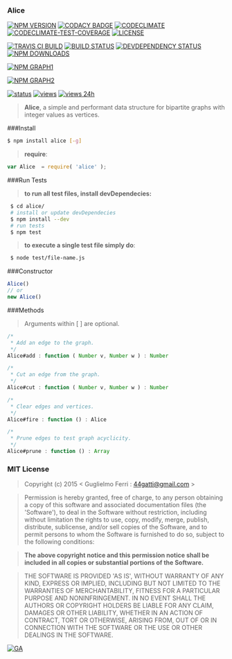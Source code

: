 ### Alice

[![NPM VERSION](http://img.shields.io/npm/v/alice.svg?style=flat)](https://www.npmjs.org/package/alice)
[![CODACY BADGE](https://img.shields.io/codacy/b18ed7d95b0a4707a0ff7b88b30d3def.svg?style=flat)](https://www.codacy.com/public/44gatti/alice)
[![CODECLIMATE](http://img.shields.io/codeclimate/github/rootslab/alice.svg?style=flat)](https://codeclimate.com/github/rootslab/alice)
[![CODECLIMATE-TEST-COVERAGE](https://img.shields.io/codeclimate/coverage/github/rootslab/alice.svg?style=flat)](https://codeclimate.com/github/rootslab/alice)
[![LICENSE](http://img.shields.io/badge/license-MIT-blue.svg?style=flat)](https://github.com/rootslab/alice#mit-license)

[![TRAVIS CI BUILD](http://img.shields.io/travis/rootslab/alice.svg?style=flat)](http://travis-ci.org/rootslab/alice)
[![BUILD STATUS](http://img.shields.io/david/rootslab/alice.svg?style=flat)](https://david-dm.org/rootslab/alice)
[![DEVDEPENDENCY STATUS](http://img.shields.io/david/dev/rootslab/alice.svg?style=flat)](https://david-dm.org/rootslab/alice#info=devDependencies)
[![NPM DOWNLOADS](http://img.shields.io/npm/dm/alice.svg?style=flat)](http://npm-stat.com/charts.html?package=alice)

[![NPM GRAPH1](https://nodei.co/npm-dl/alice.png)](https://nodei.co/npm/alice/)

[![NPM GRAPH2](https://nodei.co/npm/alice.png?downloads=true&downloadRank=true&stars=true)](https://nodei.co/npm/alice/)

[![status](https://sourcegraph.com/api/repos/github.com/rootslab/alice/.badges/status.png)](https://sourcegraph.com/github.com/rootslab/alice)
[![views](https://sourcegraph.com/api/repos/github.com/rootslab/alice/.counters/views.png)](https://sourcegraph.com/github.com/rootslab/alice)
[![views 24h](https://sourcegraph.com/api/repos/github.com/rootslab/alice/.counters/views-24h.png)](https://sourcegraph.com/github.com/rootslab/alice)

> __Alice__, a simple and performant data structure for bipartite graphs with integer values as vertices.


###Install

```bash
$ npm install alice [-g]
```

> __require__:

```javascript
var Alice  = require( 'alice' );
```
###Run Tests

> __to run all test files, install devDependecies:__

```bash
 $ cd alice/
 # install or update devDependecies
 $ npm install --dev
 # run tests
 $ npm test
```
> __to execute a single test file simply do__:

```bash
 $ node test/file-name.js
```

###Constructor

```javascript
Alice()
// or
new Alice()
```

###Methods

> Arguments within [ ] are optional.

```javascript
/*
 * Add an edge to the graph.
 */
Alice#add : function ( Number v, Number w ) : Number

/*
 * Cut an edge from the graph.
 */
Alice#cut : function ( Number v, Number w ) : Number

/*
 * Clear edges and vertices.
 */
Alice#fire : function () : Alice

/*
 * Prune edges to test graph acyclicity.
 */
Alice#prune : function () : Array

```

### MIT License

> Copyright (c) 2015 &lt; Guglielmo Ferri : 44gatti@gmail.com &gt;

> Permission is hereby granted, free of charge, to any person obtaining
> a copy of this software and associated documentation files (the
> 'Software'), to deal in the Software without restriction, including
> without limitation the rights to use, copy, modify, merge, publish,
> distribute, sublicense, and/or sell copies of the Software, and to
> permit persons to whom the Software is furnished to do so, subject to
> the following conditions:

> __The above copyright notice and this permission notice shall be
> included in all copies or substantial portions of the Software.__

> THE SOFTWARE IS PROVIDED 'AS IS', WITHOUT WARRANTY OF ANY KIND,
> EXPRESS OR IMPLIED, INCLUDING BUT NOT LIMITED TO THE WARRANTIES OF
> MERCHANTABILITY, FITNESS FOR A PARTICULAR PURPOSE AND NONINFRINGEMENT.
> IN NO EVENT SHALL THE AUTHORS OR COPYRIGHT HOLDERS BE LIABLE FOR ANY
> CLAIM, DAMAGES OR OTHER LIABILITY, WHETHER IN AN ACTION OF CONTRACT,
> TORT OR OTHERWISE, ARISING FROM, OUT OF OR IN CONNECTION WITH THE
> SOFTWARE OR THE USE OR OTHER DEALINGS IN THE SOFTWARE.

[![GA](https://ga-beacon.appspot.com/UA-53998692-1/alice/Readme?pixel)](https://github.com/igrigorik/ga-beacon)